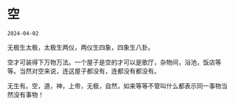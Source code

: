 # 空

`2024-04-02`

无极生太极，太极生两仪，两仪生四象，四象生八卦。

空才可装得下万物万法。一个屋子是空的才可以是歌厅，杂物间，浴池，饭店等等。当然对空来说，连这屋子都没有，连都没有都没有。

无生有。空，道，神，上帝，无极，自然，如来等等不管叫什么都表示同一事物当然没有事物！
